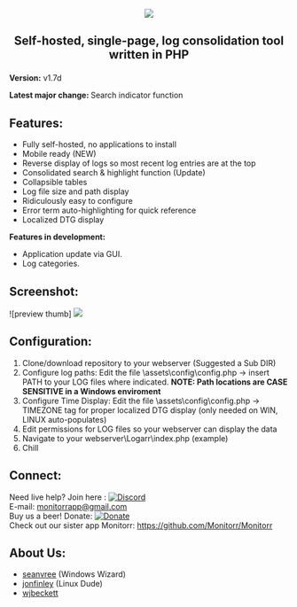 
<p align="center"><img src="https://i.imgur.com/ckVKs0n.png">
 
 ## <p align="center"> Self-hosted, single-page, log consolidation tool written in PHP 
</p>

<b> Version:</b> v1.7d

<b> Latest major change: </b>  Search indicator function

## Features:

 - Fully self-hosted, no applications to install
 - Mobile ready (NEW)
 - Reverse display of logs so most recent log entries are at the top
 - Consolidated search & highlight function (Update)
 - Collapsible tables
 - Log file size and path display
 - Ridiculously easy to configure
 - Error term auto-highlighting for quick reference
 - Localized DTG display

 <b> Features in development: </b>
- Application update via GUI.
- Log categories.
 
 
## Screenshot:

![preview thumb] <img src="https://i.imgur.com/WzcyO1m.png">



## Configuration:
1) Clone/download repository to your webserver (Suggested a Sub DIR)
2) Configure log paths:  Edit the file \assets\config\config.php -> insert PATH to your LOG files where indicated.  **NOTE:  Path locations are CASE SENSITIVE in a Windows enviroment**
3) Configure Time Display: Edit the file \assets\config\config.php -> TIMEZONE tag for proper localized DTG display (only needed on WIN, LINUX auto-populates)
4) Edit permissions for LOG files so your webserver can display the data
5) Navigate to your webserver\Logarr\index.php (example)
6) Chill

## Connect:
Need live help?  Join here :   [![Discord](https://img.shields.io/discord/102860784329052160.svg)](https://discord.gg/YKbRXtt)
<br>
E-mail: monitorrapp@gmail.com
<br>
Buy us a beer! Donate:        [![Donate](https://img.shields.io/badge/Donate-PayPal-green.svg)](https://paypal.me/monitorrapp)
<br>
Check out our sister app Monitorr:  https://github.com/Monitorr/Monitorr

## About Us:
- [seanvree](https://github.com/seanvree) (Windows Wizard)
- [jonfinley](https://github.com/jonfinley) (Linux Dude)
- [wjbeckett](https://github.com/wjbeckett)
